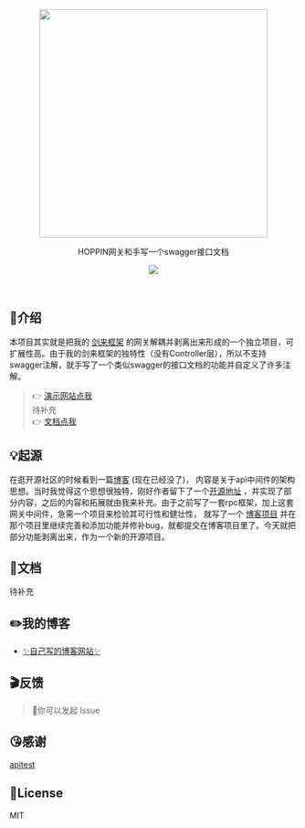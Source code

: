 <p align='center'>
  <img src="http://hoppinzq.com/static/images/logo/1640338711_113639.png" width='400'/>
</p>

<p align='center'>HOPPIN网关和手写一个swagger接口文档</p>

<p align='center'>
  <a href='http://1.15.232.156/'>
    <img src='https://img.shields.io/badge/-hoppinzq-green?logo=hoppinzq&logoColor=white&color=green'/>
  </a>
</p>

<br>

## 🎤介绍

本项目其实就是把我的
[剑来框架](https://gitee.com/hoppin/hoppinzq)
的网关解耦并剥离出来形成的一个独立项目，可扩展性高。由于我的剑来框架的独特性（没有Controller层），所以不支持
swagger注解，就手写了一个类似swagger的接口文档的功能并自定义了许多注解。
> 👉 [演示网站点我](http://150.158.28.40:8806/index.html)
> <br> 待补充 <br>
> 👉 [文档点我](http://150.158.28.40:8806/documentation.html)
## 💡起源
在逛开源社区的时候看到一篇[博客](https://my.oschina.net/muyuxi/blog/1609477) (现在已经没了)，
内容是关于api中间件的架构思想。当时我觉得这个思想很独特，刚好作者留下了一个[开源地址](https://gitee.com/hoppin/apitest)
，并实现了部分内容，之后的内容和拓展就由我来补充。由于之前写了一套rpc框架，加上这套网关中间件，急需一个项目来检验其可行性和健壮性，
就写了一个
[博客项目](https://gitee.com/hoppin/hoppinzq)
并在那个项目里继续完善和添加功能并修补bug，就都提交在博客项目里了。今天就把部分功能剥离出来，作为一个新的开源项目。

## 📗文档

待补充
  
## ✏️我的博客

- [✨自己写的博客网站✨](http://1.15.232.156/)


##  🎬反馈
>  🌷你可以发起 Issue 

##  😘感谢
[apitest](https://gitee.com/hoppin/apitest)

##  📄License

MIT



